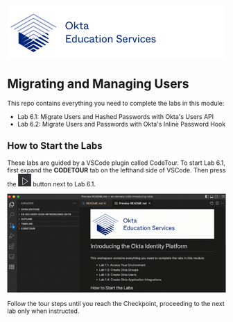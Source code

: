 [![Okta Training](./.tour-resources/oktaeduservices.png "Okta Education Services")](https://www.okta.com/services/training/)

# Migrating and Managing Users

This repo contains everything you need to complete the labs in this module:

- Lab 6.1: Migrate Users and Hashed Passwords with Okta's Users API
- Lab 6.2: Migrate Users and Passwords with Okta's Inline Password Hook

## How to Start the Labs


These labs are guided by a VSCode plugin called CodeTour. To start Lab 6.1, first expand the **CODETOUR** tab on the lefthand side of VSCode. Then press the ![Start Tour](./.tour-resources/play.png) button next to Lab 6.1.

![Start Code Tour](./.tour-resources/start-tour.gif)

Follow the tour steps until you reach the Checkpoint, proceeding to the next lab only when instructed.
